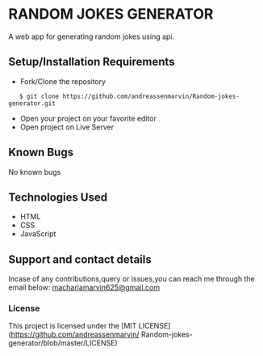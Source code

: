 # RANDOM JOKES GENERATOR
A web app for generating random jokes using api.
## Setup/Installation Requirements
* Fork/Clone the repository
```
   $ git clone https://github.com/andreassenmarvin/Random-jokes-generator.git

```

* Open your project on your favorite editor
* Open project on Live Server
## Known Bugs
No known bugs
## Technologies Used
* HTML
* CSS
* JavaScript
## Support and contact details
Incase of any contributions,query or issues,you can reach me through the email below:
machariamarvin625@gmail.com
### License
This project is licensed under the [MIT LICENSE](https://github.com/andreassenmarvin/
Random-jokes-generator/blob/master/LICENSE) 
